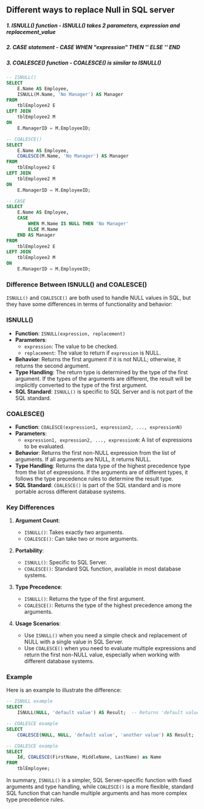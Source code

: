 ## Different ways to replace Null in SQL server

##### 1. ISNULL() function - ISNULL() takes 2 parameters, expression and replacement_value
##### 2. CASE statement - CASE WHEN "expression" THEN '' ELSE '' END
##### 3. COALESCE() function - COALESCE() is similar to ISNULL()


```sql
-- ISNULL()
SELECT 
    E.Name AS Employee, 
    ISNULL(M.Name, 'No Manager') AS Manager
FROM 
    tblEmployee2 E
LEFT JOIN 
    tblEmployee2 M
ON 
    E.ManagerID = M.EmployeeID;

-- COALESCE()
SELECT 
    E.Name AS Employee, 
    COALESCE(M.Name, 'No Manager') AS Manager
FROM 
    tblEmployee2 E
LEFT JOIN 
    tblEmployee2 M
ON 
    E.ManagerID = M.EmployeeID;

-- CASE
SELECT 
    E.Name AS Employee, 
    CASE 
        WHEN M.Name IS NULL THEN 'No Manager' 
        ELSE M.Name 
    END AS Manager
FROM 
    tblEmployee2 E
LEFT JOIN 
    tblEmployee2 M
ON 
    E.ManagerID = M.EmployeeID;

```


### Difference Between ISNULL() and COALESCE()


`ISNULL()` and `COALESCE()` are both used to handle NULL values in SQL, but they have some differences in terms of functionality and behavior:

### ISNULL()
- **Function**: `ISNULL(expression, replacement)`
- **Parameters**: 
  - `expression`: The value to be checked.
  - `replacement`: The value to return if `expression` is NULL.
- **Behavior**: Returns the first argument if it is not NULL; otherwise, it returns the second argument.
- **Type Handling**: The return type is determined by the type of the first argument. If the types of the arguments are different, the result will be implicitly converted to the type of the first argument.
- **SQL Standard**: `ISNULL()` is specific to SQL Server and is not part of the SQL standard.

### COALESCE()
- **Function**: `COALESCE(expression1, expression2, ..., expressionN)`
- **Parameters**: 
  - `expression1, expression2, ..., expressionN`: A list of expressions to be evaluated.
- **Behavior**: Returns the first non-NULL expression from the list of arguments. If all arguments are NULL, it returns NULL.
- **Type Handling**: Returns the data type of the highest precedence type from the list of expressions. If the arguments are of different types, it follows the type precedence rules to determine the result type.
- **SQL Standard**: `COALESCE()` is part of the SQL standard and is more portable across different database systems.

### Key Differences
1. **Argument Count**:
   - `ISNULL()`: Takes exactly two arguments.
   - `COALESCE()`: Can take two or more arguments.

2. **Portability**:
   - `ISNULL()`: Specific to SQL Server.
   - `COALESCE()`: Standard SQL function, available in most database systems.

3. **Type Precedence**:
   - `ISNULL()`: Returns the type of the first argument.
   - `COALESCE()`: Returns the type of the highest precedence among the arguments.

4. **Usage Scenarios**:
   - Use `ISNULL()` when you need a simple check and replacement of NULL with a single value in SQL Server.
   - Use `COALESCE()` when you need to evaluate multiple expressions and return the first non-NULL value, especially when working with different database systems.

### Example
Here is an example to illustrate the difference:

```sql
-- ISNULL example
SELECT 
    ISNULL(NULL, 'default value') AS Result;  -- Returns 'default value'

-- COALESCE example
SELECT 
    COALESCE(NULL, NULL, 'default value', 'another value') AS Result;  -- Returns 'default value'

-- COALESCE example
SELECT
	Id, COALESCE(FirstName, MiddleName, LastName) as Name
FROM
	tblEmployee;
```

In summary, `ISNULL()` is a simpler, SQL Server-specific function with fixed arguments and type handling, while `COALESCE()` is a more flexible, standard SQL function that can handle multiple arguments and has more complex type precedence rules.